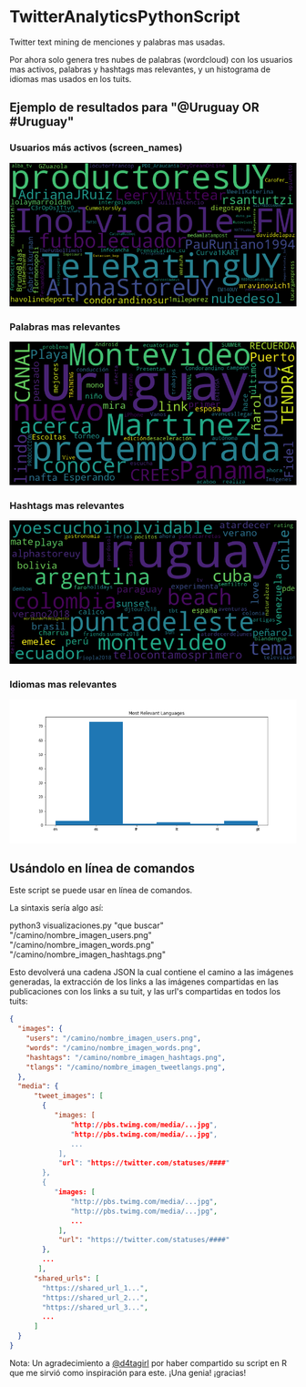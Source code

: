 # TwitterAnalyticsPythonScript
Twitter text mining de menciones y palabras mas usadas.

Por ahora solo genera tres nubes de palabras (wordcloud) con los usuarios mas activos, palabras y hashtags mas relevantes, y un histograma de idiomas mas usados en los tuits.

## Ejemplo de resultados para "@Uruguay OR #Uruguay"

### Usuarios más activos (screen_names) 

![alt text](tda_mostactive.png "Usuarios mas activos")


### Palabras mas relevantes

![alt text](tda_words.png "Palabras mas relevantes")


### Hashtags mas relevantes
![alt text](tda_hashtags.png "Hashtags mas relevantes")


### Idiomas mas relevantes
![alt text](tda_langs.png "Idiomas mas relevantes")


## Usándolo en línea de comandos

Este script se puede usar en línea de comandos.

La sintaxis sería algo así:

python3 visualizaciones.py "que buscar" "/camino/nombre_imagen_users.png"  "/camino/nombre_imagen_words.png"  "/camino/nombre_imagen_hashtags.png"

Esto devolverá una cadena JSON la cual contiene el camino a las imágenes generadas, la extracción de los links a las imágenes compartidas en las publicaciones con los links a su tuit, y  las url's compartidas en todos los tuits:

```json
{
  "images": {
    "users": "/camino/nombre_imagen_users.png",
    "words": "/camino/nombre_imagen_words.png",
    "hashtags": "/camino/nombre_imagen_hashtags.png",
    "tlangs": "/camino/nombre_imagen_tweetlangs.png",
  },
  "media": {
      "tweet_images": [
        {
           "images: [
               "http://pbs.twimg.com/media/...jpg",
               "http://pbs.twimg.com/media/...jpg",
               ...
            ],
            "url": "https://twitter.com/statuses/####"
        },
        {
           "images: [
               "http://pbs.twimg.com/media/...jpg",
               "http://pbs.twimg.com/media/...jpg",
               ...
            ],
            "url": "https://twitter.com/statuses/####"
        },
        ...
       ],
      "shared_urls": [
        "https://shared_url_1...",
        "https://shared_url_2...",
        "https://shared_url_3...",
        ...
      ]
  }
}


```


Nota: Un agradecimiento a [@d4tagirl](https://github.com/d4tagirl/DuraznoConfMentions) por haber compartido su script en R que me sirvió como inspiración para este. ¡Una genia! ¡gracias!